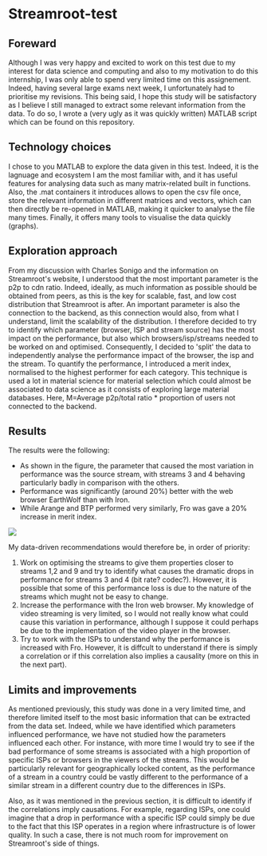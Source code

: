 # Streamroot-test

<h2>Foreward</h2>
Although I was very happy and excited to work on this test due to my interest for data science and computing and also to my motivation to do this internship, I was only able to spend very limited time on this assignement. Indeed, having several large exams next week, I unfortunately had to prioritise my revisions. This being said, I hope this study will be satisfactory as I believe I still managed to extract some relevant information from the data. To do so, I wrote a (very ugly as it was quickly written) MATLAB script which can be found on this repository.

<h2>Technology choices</h2>
I chose to you MATLAB to explore the data given in this test. Indeed, it is the lagnuage and ecosystem I am the most familiar with, and it has useful features for analysing data such as many matrix-related built in functions. Also, the .mat containers it introduces allows to open the csv file once, store the relevant information in different matrices and vectors, which can then directly be re-opened in MATLAB, making it quicker to analyse the file many times. Finally, it offers many tools to visualise the data quickly (graphs).

<h2>Exploration approach</h2>
From my discussion with Charles Sonigo and the information on Streamroot's website, I understood that the most important parameter is the p2p to cdn ratio. Indeed, ideally, as much information as possible should be obtained from peers, as this is the key for scalable, fast, and low cost distribution that Streamroot is after. An important parameter is also the connection to the backend, as this connection would also, from what I understand, limit the scalability of the distribution.
I therefore decided to try to identify which parameter (browser, ISP and stream source) has the most impact on the performance, but also which browsers/isp/streams needed to be worked on and optimised.
Consequently, I decided to 'split' the data to independently analyse the performance impact of the browser, the isp and the stream. To quantify the performance, I introduced a merit index, normalised to the highest performer for each category. This technique is used a lot in material science for material selection which could almost be associated to data science as it consists of exploring large material databases. Here, M=Average p2p/total ratio * proportion of users not connected to the backend.

<h2>Results</h2>
The results were the following:
<ul>
  <li>As shown in the figure, the parameter that caused the most variation in performance was the source stream, with streams 3 and 4 behaving particularly badly in comparison with the others.</li>
  <li>Performance was significantly (around 20%) better with the web browser EarthWolf than with Iron.</li>
  <li>While Arange and BTP performed very similarly, Fro was gave a 20% increase in merit index.</li>
</ul>

<img src="http://i.imgur.com/N5hLqYw.png">

My data-driven recommendations would therefore be, in order of priority:
<ol>
  <li>Work on optimising the streams to give them properties closer to streams 1,2 and 9 and try to identify what causes the dramatic drops in performance for streams 3 and 4 (bit rate? codec?). However, it is possible that some of this performance loss is due to the nature of the streams which mught not be easy to change.</li>
  <li>Increase the performance with the Iron web browser. My knowledge of video streaming is very limited, so I would not really know what could cause this variation in performance, although I suppose it could perhaps be due to the implementation of the video player in the browser.</li>
  <li>Try to work with the ISPs to understand why the performance is increased with Fro. However, it is diffcult to understand if there is simply a correlation or if this correlation also implies a causality (more on this in the next part).</li>
</ol>

<h2>Limits and improvements</h2>
As mentioned previously, this study was done in a very limited time, and therefore limited itself to the most basic information that can be extracted from the data set. Indeed, while we have identified which parameters influenced performance, we have not studied how the parameters influenced each other. For instance, with more time I would try to see if the bad performance of some streams is associated with a high proportion of specific ISPs or browsers in the viewers of the streams. This would be particularly relevant for geographically locked content, as the performance of a stream in a country could be vastly different to the performance of a similar stream in a different country due to the differences in ISPs.

Also, as it was mentioned in the previous section, it is difficult to identify if the correlations imply causations. For example, regarding ISPs, one could imagine that a drop in performance with a specific ISP could simply be due to the fact that this ISP operates in a region where infrastructure is of lower quality. In such a case, there is not much room for improvement on Streamroot's side of things.
